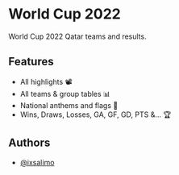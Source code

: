 # World Cup 2022

World Cup 2022 Qatar teams and results.

## Features

- All highlights 📽
- All teams & group tables 📊
- National anthems and flags 🎵
- Wins, Draws, Losses, GA, GF, GD, PTS &... 🏆

## Authors

- [@ixsalimo](https://github.com/ixsalimo)
